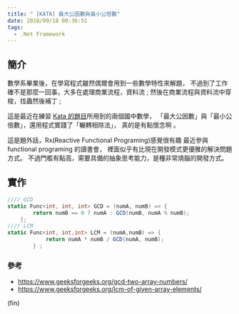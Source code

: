 ```yaml
---
title: " [KATA] 最大公因數與最小公倍數"
date: 2018/09/18 00:36:51
tags:
  - .Net Framework
---
```


## 簡介

數學系畢業後，在學寫程式雖然偶爾會用到一些數學特性來解題，
不過到了工作確不是那麼一回事，大多在處理商業流程，資料流 ;
然後在商業流程與資料流中穿梭，找蟲然後補丁 ;

這是最近在練習 [Kata 的題目](https://www.hackerrank.com/challenges/between-two-sets/problem)所用到的兩個國中數學，
「最大公因數」與「最小公倍數」，還用程式實踐了「輾轉相除法」，
真的是有點懷念啊 。

這是題外話，Rx(Reactive Functional Programing)感覺很有趣
最近參與 functional programing 的讀書會，
裡面似乎有比現在開發模式更優雅的解決問題方式。
不過門檻有點高，需要具備的抽象思考能力，是種非常燒腦的開發方式。

## 實作

```csharp
//// GCD
static Func<int, int, int> GCD = (numA, numB) => {
        return numB == 0 ? numA : GCD(numB, numA % numB);
    };
//// LCM
static Func<int, int,int> LCM = (numA,numB) => {
            return numA * numB / GCD(numA, numB);
        } ;
```

### 參考

- <https://www.geeksforgeeks.org/gcd-two-array-numbers/>
- <https://www.geeksforgeeks.org/lcm-of-given-array-elements/>

(fin)
